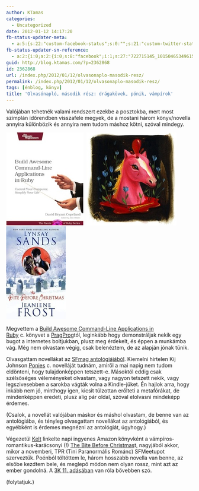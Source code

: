 ```yaml
---
author: KTamas
categories:
  - Uncategorized
date: 2012-01-12 14:17:20
fb-status-updater-meta:
  - a:5:{s:22:"custom-facebook-status";s:0:"";s:21:"custom-twitter-status";s:0:"";s:7:"fb-push";s:1:"1";s:7:"tw-push";s:1:"1";s:4:"push";s:1:"1";}
fb-status-updater-sn-reference:
  - a:2:{i:0;a:2:{i:0;s:8:"facebook";i:1;s:27:"722715145_10150465349615146";}i:1;a:2:{i:0;s:7:"twitter";i:1;s:18:"157455679387480064";}}
guid: http://blog.ktamas.com/?p=2362868
id: 2362868
url: /index.php/2012/01/12/olvasonaplo-masodik-resz/
permalink: /index.php/2012/01/12/olvasonaplo-masodik-resz/
tags: [énblog, könyv]
title: 'Olvasónapló, második rész: drágakövek, pónik, vámpírok'
---
```


Valójában tehetnék valami rendszert ezekbe a posztokba, mert most szimplán időrendben visszafele megyek, de a mostani három könyv/novella annyira különbözik és annyira nem tudom máshoz kötni, szóval mindegy.

<div style="display: inline-block; margin-right: 5px; margin-left: 0px;">
  <img class="" title="ruby" src="/wp-content/uploads/2012/01/ruby.jpg" alt="" />
</div>

<div style="display: inline-block; margin-right: 5px;">
  <img class="" title="ponies" src="/wp-content/uploads/2012/01/ponies.jpg" alt="" />
</div>

<div style="display: inline-block; margin-right: öpx;">
  <img class="" title="bite" src="/wp-content/uploads/2012/01/bite.jpg" alt="" />
</div>

Megvettem a [Build Awesome Command-Line Applications in Ruby](http://pragprog.com/book/dccar/build-awesome-command-line-applications-in-ruby) c. könyvet a [PragProg](http://pragprog.com)tól, leginkább hogy demonstráljak nekik egy bugot a internetes boltjukban, plusz meg érdekelt, és éppen a munkámba vág. Még nem olvastam végig, csak belenéztem, de az alapján jónak tűnik.

Olvasgattam novellákat az [SFmag antológiájából](http://sfmag.hu/2011/11/26/sfmag-antologia-2011-az-elso-evad/). Kiemelni hirtelen Kij Johnson [Ponies](http://www.tor.com/stories/2010/11/ponies) c. novelláját tudnám, amiről a mai napig nem tudom eldönteni, hogy tulajdonképpen tetszett-e. Másoktól eddig csak szélsőséges véleményeket olvastam, vagy nagyon tetszett nekik, vagy legszivesebben a sarokba vágták volna a Kindle-jüket. Én hajlok arra, hogy inkább nem jó, minthogy igen, kicsit túlzottan erőlteti a metafórákat, de mindenképpen eredeti, plusz alig pár oldal, szóval elolvasni mindeképp érdemes.

(Csalok, a novellát valójában máskor és máshol olvastam, de benne van az antológiába, és tényleg olvasgattam novellákat az antológiából, és egyébként is érdemes megnézni az antológiát, úgyhogy.)

Végezetül [Kelt](http://worldshots.hu) linkelte napi ingyenes Amazon könyvként a vámpíros-romantikus-karácsonyi (!) [The Bite Before Christmas](http://www.amazon.com/The-Bite-Before-Christmas-ebook/dp/B005DIB72E/ref=tmm_kin_title_0?ie=UTF8&m=A3DMKJ0F07UVW3)t, nagyjából akkor, mikor a novemberi, TPR (Tini Paranormális Románc) SFMeetupot szerveztük. Poénból töltöttem le, három hosszabb novella van benne, az elsőbe kezdtem bele, és meglepő módon nem olyan rossz, mint azt az ember gondolná. A [3K 11. adásában](http://harmaskonyveles.hu/tizenegyedik-erre-nincs-rim-adas) van róla bővebben szó.

(folytatjuk.)
